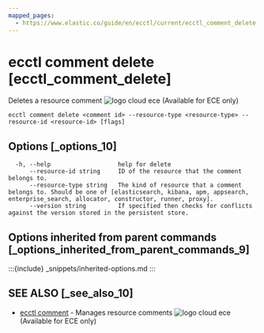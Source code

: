```yaml
---
mapped_pages:
  - https://www.elastic.co/guide/en/ecctl/current/ecctl_comment_delete.html
---
```


# ecctl comment delete [ecctl_comment_delete]

Deletes a resource comment ![logo cloud ece](https://doc-icons.s3.us-east-2.amazonaws.com/logo_cloud_ece.svg "Supported on {{ece}}") (Available for ECE only)

```
ecctl comment delete <comment id> --resource-type <resource-type> --resource-id <resource-id> [flags]
```


## Options [_options_10]

```
  -h, --help                   help for delete
      --resource-id string     ID of the resource that the comment belongs to.
      --resource-type string   The kind of resource that a comment belongs to. Should be one of [elasticsearch, kibana, apm, appsearch, enterprise_search, allocator, constructor, runner, proxy].
      --version string         If specified then checks for conflicts against the version stored in the persistent store.
```


## Options inherited from parent commands [_options_inherited_from_parent_commands_9]

:::{include} _snippets/inherited-options.md
:::


## SEE ALSO [_see_also_10]

* [ecctl comment](/reference/ecctl_comment.md)	 - Manages resource comments ![logo cloud ece](https://doc-icons.s3.us-east-2.amazonaws.com/logo_cloud_ece.svg "Supported on {{ece}}") (Available for ECE only)

